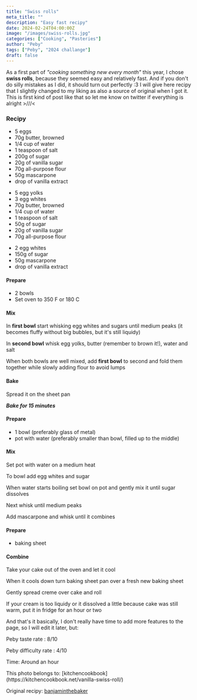 ```yaml
---
title: "Swiss rolls"
meta_title: ""
description: "Easy fast recipy"
date: 2024-02-24T04:00:00Z
image: "/images/swiss-rolls.jpg"
categories: ["Cooking", "Pasteries"]
author: "Peby"
tags: ["Peby", "2024 challange"]
draft: false
---
```


As a first part of *"cooking something new every month"* this year, I chose **swiss rolls**, because they seemed easy and relatively fast. And if you don't do silly mistakes as I did, it should turn out perfectly :3
I will give here recipy that I slightly changed to my liking as also a source of original when I got it. This is first kind of post like that so let me know on twitter if everything is alright &gt;///&lt;

### Recipy

<Accordion title="Overall Ingredients">

- 5 eggs
- 70g butter, browned
- 1/4 cup of water
- 1 teaspoon of salt
- 200g of sugar
- 20g of vanilla sugar
- 70g all-purpose flour
- 50g mascarpone
- drop of vanilla extract

</Accordion>

<Accordion title="Cake Ingredients">

- 5 egg yolks
- 3 egg whites
- 70g butter, browned
- 1/4 cup of water
- 1 teaspoon of salt
- 50g of sugar
- 20g of vanilla sugar
- 70g all-purpose flour

</Accordion>

<Accordion title="Cream Ingredients">

- 2 egg whites
- 150g of sugar
- 50g mascarpone
- drop of vanilla extract

</Accordion>

<Tabs>

<Tab name="Cake">

#### Prepare

- 2 bowls
- Set oven to 350 F or 180 C

#### Mix

In **first bowl** start whisking egg whites and sugars until medium peaks (it becomes fluffy without big bubbles, but it's still liquidy)

In **second bowl** whisk egg yolks, butter (remember to brown it!), water and salt

When both bowls are well mixed, add **first bowl** to second and fold them together while slowly adding flour to avoid lumps

#### Bake

Spread it on the sheet pan

***Bake for 15 minutes***
</Tab>

<Tab name="Cream">

#### Prepare

- 1 bowl (preferably glass of metal)
- pot with water (preferably smaller than bowl, filled up to the middle)

#### Mix
Set pot with water on a medium heat

To bowl add egg whites and sugar

When water starts boiling set bowl on pot and gently mix it until sugar dissolves

Next whisk until medium peaks

Add mascarpone and whisk until it combines
</Tab>

<Tab name="Combine">

#### Prepare

- baking sheet

#### Combine
Take your cake out of the oven and let it cool

When it cools down turn baking sheet pan over a fresh new baking sheet

Gently spread creme over cake and roll

<Notice type="tip">
  If your cream is too liquidy or it dissolved a little because cake was still warm, put it in fridge for an hour or two
</Notice>

</Tab>

</Tabs>

And that's it basically, I don't really have time to add more features to the page, so I will edit it later, but:

Peby taste rate : 8/10

Peby difficulty rate : 4/10

Time: Around an hour

<Notice type="note">
  This photo belongs to: [kitchencookbook](https://kitchencookbook.net/vanilla-swiss-roll/)

  Original recipy: [banjaminthebaker](https://www.youtube.com/watch?v=RzkOkTtNdQg)
</Notice>